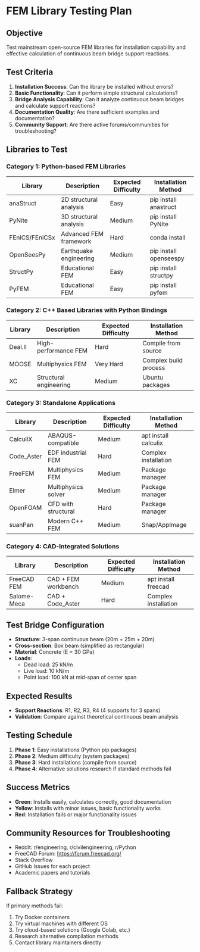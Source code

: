 # FEM Library Testing Plan

## Objective
Test mainstream open-source FEM libraries for installation capability and effective calculation of continuous beam bridge support reactions.

## Test Criteria
1. **Installation Success**: Can the library be installed without errors?
2. **Basic Functionality**: Can it perform simple structural calculations?
3. **Bridge Analysis Capability**: Can it analyze continuous beam bridges and calculate support reactions?
4. **Documentation Quality**: Are there sufficient examples and documentation?
5. **Community Support**: Are there active forums/communities for troubleshooting?

## Libraries to Test

### Category 1: Python-based FEM Libraries
| Library | Description | Expected Difficulty | Installation Method |
|---------|-------------|-------------------|-------------------|
| anaStruct | 2D structural analysis | Easy | pip install anastruct |
| PyNite | 3D structural analysis | Medium | pip install PyNite |
| FEniCS/FEniCSx | Advanced FEM framework | Hard | conda install |
| OpenSeesPy | Earthquake engineering | Medium | pip install openseespy |
| StructPy | Educational FEM | Easy | pip install structpy |
| PyFEM | Educational FEM | Easy | pip install pyfem |

### Category 2: C++ Based Libraries with Python Bindings
| Library | Description | Expected Difficulty | Installation Method |
|---------|-------------|-------------------|-------------------|
| Deal.II | High-performance FEM | Hard | Compile from source |
| MOOSE | Multiphysics FEM | Very Hard | Complex build process |
| XC | Structural engineering | Medium | Ubuntu packages |

### Category 3: Standalone Applications
| Library | Description | Expected Difficulty | Installation Method |
|---------|-------------|-------------------|-------------------|
| CalculiX | ABAQUS-compatible | Medium | apt install calculix |
| Code_Aster | EDF industrial FEM | Hard | Complex installation |
| FreeFEM | Multiphysics FEM | Medium | Package manager |
| Elmer | Multiphysics solver | Medium | Package manager |
| OpenFOAM | CFD with structural | Hard | Package manager |
| suanPan | Modern C++ FEM | Medium | Snap/AppImage |

### Category 4: CAD-Integrated Solutions
| Library | Description | Expected Difficulty | Installation Method |
|---------|-------------|-------------------|-------------------|
| FreeCAD FEM | CAD + FEM workbench | Medium | apt install freecad |
| Salome-Meca | CAD + Code_Aster | Hard | Complex installation |

## Test Bridge Configuration
- **Structure**: 3-span continuous beam (20m + 25m + 20m)
- **Cross-section**: Box beam (simplified as rectangular)
- **Material**: Concrete (E = 30 GPa)
- **Loads**: 
  - Dead load: 25 kN/m
  - Live load: 10 kN/m
  - Point load: 100 kN at mid-span of center span

## Expected Results
- **Support Reactions**: R1, R2, R3, R4 (4 supports for 3 spans)
- **Validation**: Compare against theoretical continuous beam analysis

## Testing Schedule
1. **Phase 1**: Easy installations (Python pip packages)
2. **Phase 2**: Medium difficulty (system packages)
3. **Phase 3**: Hard installations (compile from source)
4. **Phase 4**: Alternative solutions research if standard methods fail

## Success Metrics
- **Green**: Installs easily, calculates correctly, good documentation
- **Yellow**: Installs with minor issues, basic functionality works
- **Red**: Installation fails or major functionality issues

## Community Resources for Troubleshooting
- Reddit: r/engineering, r/civilengineering, r/Python
- FreeCAD Forum: https://forum.freecad.org/
- Stack Overflow
- GitHub Issues for each project
- Academic papers and tutorials

## Fallback Strategy
If primary methods fail:
1. Try Docker containers
2. Try virtual machines with different OS
3. Try cloud-based solutions (Google Colab, etc.)
4. Research alternative compilation methods
5. Contact library maintainers directly